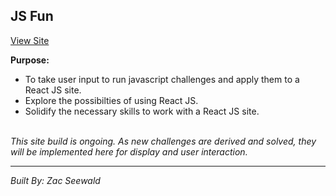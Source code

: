## JS Fun

[View Site](https://fun-with-js.herokuapp.com/)

**Purpose:**<br>
- To take user input to run javascript challenges and apply them to a React JS site.
- Explore the possibilties of using React JS.
- Solidify the necessary skills to work with a React JS site.
<br><br>

*This site build is ongoing. As new challenges are derived and solved, they will be implemented here for display and user interaction.*

<hr>

*Built By: Zac Seewald*
